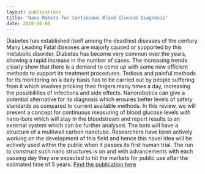 ```yaml
---
layout: publications
title: "Nano Robots for Continuous Blood Glucose Diagnosis"
date: 2019-10-06
---
```


Diabetes has established itself among the deadliest diseases of the century. Many Leading Fatal diseases are majorly caused or supported by this metabolic disorder. Diabetes has become very common over the years, showing a rapid increase in the number of cases. The increasing trends clearly show that there is a demand to come up with some new efficient methods to support its treatment procedures. Tedious and painful methods for its monitoring on a daily basis has to be carried out by people suffering from it which involves pricking their fingers many times a day, increasing the possibilities of infections and side effects. Nanorobotics can give a potential alternative for its diagnosis which ensures better levels of safety standards as compared to current available methods. In this review, we will present a concept for continuous measuring of blood glucose levels with nano-bots which will stay in the bloodstream and report results to an external system which can be further analysed. The bots will have a structure of a multiwall carbon nanotube. Researchers have been actively working on the development of this field and hence this novel idea will be actively used within the public when it passes its first human trial. The run to construct such nano structures is on and with advancements with each passing day they are expected to hit the markets for public use after the estimated time of 5 years.
[Find the publication here](https://www.ijtsrd.com/engineering/nano-technology-/29262/nano-robots-for-continuous-blood-glucose-diagnosis/puru-malhotra)
